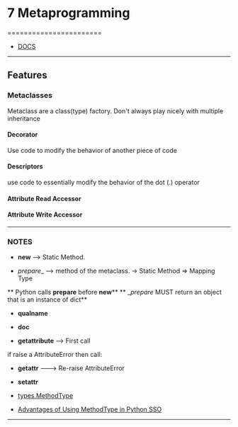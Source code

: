 # 7 Metaprogramming
=======================

- [DOCS]()


-----------------------------------------------------------------------------------------------------

## Features

### Metaclasses

Metaclass are a class(type) factory.
Don't always play nicely with multiple inheritance


#### Decorator

Use code to modify the behavior of another piece of code

#### Descriptors

use code to essentially modify the behavior of the dot (.) operator


#### Attribute Read Accessor

#### Attribute Write Accessor
-----------------------------------------------------------------------------------------------------

### NOTES


* __new__ --> Static Method.

* _prepare__ --> method of the metaclass. -> Static Method => Mapping Type

** Python calls __prepare__ before __new__**
** __prepare_ MUST return an object that is an instance of dict**

* __qualname__

* __doc__

* __getattribute__ --> First call 

if raise a AttributeError then call:

* __getattr__  ---> Re-raise AttributeError

* __setattr__

* [types.MethodType](https://docs.python.org/3/library/types.html#types.MethodType)
- [Advantages of Using MethodType in Python
 SSO](https://stackoverflow.com/questions/37455426/advantages-of-using-methodtype-in-python)
-----------------------------------------------------------------------------------------------------
